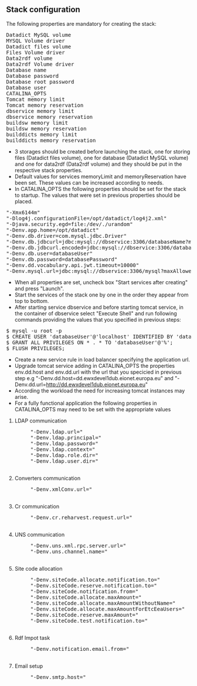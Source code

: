 ## Stack configuration

The following properties are mandatory for creating the stack:
<pre>
Datadict MySQL volume
MYSQL Volume driver
Datadict files volume
Files Volume driver
Data2rdf volume
Data2rdf Volume driver
Database name
Database password
Database root password
Database user
CATALINA_OPTS
Tomcat memory limit
Tomcat memory reservation
dbservice memory limit
dbservice memory reservation
buildsw memory limit
buildsw memory reservation
builddicts memory limit
builddicts memory reservation
</pre>

- 3 storages should be created before launching the stack, one for storing files (Datadict files volume), one for database (Datadict MySQL volume) and one for data2rdf (Data2rdf volume) and they should be put in the respective stack properties.
- Default values for services memoryLimit and memoryReservation have been set. These values can be increased according to needs. 
- In CATALINA_OPTS the following properties should be set for the stack to startup. The values that were set in previous properties should be placed.
<pre>
"-Xmx6144m"
"-Dlog4j.configurationFile=/opt/datadict/log4j2.xml"
"-Djava.security.egd=file:/dev/./urandom"
"-Denv.app.home=/opt/datadict"
"-Denv.db.driver=com.mysql.jdbc.Driver"
"-Denv.db.jdbcurl=jdbc:mysql://dbservice:3306/databaseName?maxAllowedPacket=16106127360&autoReconnect=true&useUnicode=true&characterEncoding=UTF-8&emptyStringsConvertToZero=false&jdbcCompliantTruncation=false&rewriteBatchedStatements=true"
"-Denv.db.jdbcurl.encoded=jdbc:mysql://dbservice:3306/databaseName?maxAllowedPacket=16106127360&amp;autoReconnect=true&amp;useUnicode=true&amp;characterEncoding=UTF-8&amp;emptyStringsConvertToZero=false&amp;jdbcCompliantTruncation=false&amp;rewriteBatchedStatements=true"
"-Denv.db.user=databaseUser"
"-Denv.db.password=databasePassword"
"-Denv.dd.vocabulary.api.jwt.timeout=10000"  
"-Denv.mysql.url=jdbc:mysql://dbservice:3306/mysql?maxAllowedPacket=16106127360&autoReconnect=true&useUnicode=true&characterEncoding=UTF-8&emptyStringsConvertToZero=false&jdbcCompliantTruncation=false&rewriteBatchedStatements=true"
</pre>

- When all properties are set, uncheck box "Start services after creating" and press "Launch". 
- Start the services of the stack one by one in the order they appear from top to bottom. 
- After starting service dbservice and before starting tomcat service, in the container of dbservice select "Execute Shell" and run following commands providing the values that you specified in previous steps:
<pre>
$ mysql -u root -p
$ CREATE USER 'databaseUser'@'localhost' IDENTIFIED BY 'databasePassword';
$ GRANT ALL PRIVILEGES ON * . * TO 'databaseUser'@'%';
$ FLUSH PRIVILEGES;
</pre>
- Create a new service rule in load balancer specifying the application url.
- Upgrade tomcat service adding in CATALINA_OPTS the properties env.dd.host and env.dd.url with the url that you specicied in previous step e.g "-Denv.dd.host=dd.ewxdevel1dub.eionet.europa.eu" and "-Denv.dd.url=http://dd.ewxdevel1dub.eionet.europa.eu"
- According the workload the need for increasing tomcat instances may arise.
- For a fully functional application the following properties in CATALINA_OPTS may need to be set with the appropriate values
1. LDAP communication
    <pre>
        "-Denv.ldap.url="
        "-Denv.ldap.principal="
        "-Denv.ldap.password="
        "-Denv.ldap.context="
        "-Denv.ldap.role.dir="
        "-Denv.ldap.user.dir="
    </pre>
2. Converters communication
    <pre>
        "-Denv.xmlConv.url="
    </pre>
3. Cr communication
    <pre>
        "-Denv.cr.reharvest.request.url="
    </pre>
4. UNS communication
    <pre>
        "-Denv.uns.xml.rpc.server.url="
        "-Denv.uns.channel.name="
    </pre>
5. Site code allocation
    <pre>
        "-Denv.siteCode.allocate.notification.to="
        "-Denv.siteCode.reserve.notification.to="
        "-Denv.siteCode.notification.from="
        "-Denv.siteCode.allocate.maxAmount="
        "-Denv.siteCode.allocate.maxAmountWithoutName="
        "-Denv.siteCode.allocate.maxAmountForEtcEeaUsers="
        "-Denv.siteCode.reserve.maxAmount="
        "-Denv.siteCode.test.notification.to="
    </pre>
6. Rdf Impot task
    <pre>
        "-Denv.notification.email.from="
    </pre>
7. Email setup
    <pre>
        "-Denv.smtp.host="
    </pre>
